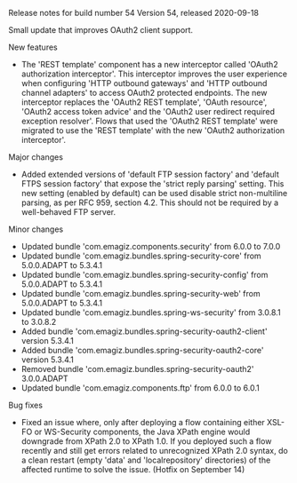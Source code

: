 Release notes for build number 54
Version 54, released 2020-09-18

Small update that improves OAuth2 client support.

New features
- The 'REST template' component has a new interceptor called 'OAuth2 authorization interceptor'. This interceptor improves the user experience when configuring 'HTTP outbound gateways' and 'HTTP outbound channel adapters' to access OAuth2 protected endpoints. The new interceptor replaces the 'OAuth2 REST template', 'OAuth resource', 'OAuth2 access token advice' and the 'OAuth2 user redirect required exception resolver'. Flows that used the 'OAuth2 REST template' were migrated to use the 'REST template' with the new 'OAuth2 authorization interceptor'.

Major changes
- Added extended versions of 'default FTP session factory' and 'default FTPS session factory' that expose the 'strict reply parsing' setting. This new setting (enabled by default) can be used disable strict non-multiline parsing, as per RFC 959, section 4.2. This should not be required by a well-behaved FTP server.

Minor changes
- Updated bundle 'com.emagiz.components.security' from 6.0.0 to 7.0.0
- Updated bundle 'com.emagiz.bundles.spring-security-core' from 5.0.0.ADAPT to 5.3.4.1
- Updated bundle 'com.emagiz.bundles.spring-security-config' from 5.0.0.ADAPT to 5.3.4.1
- Updated bundle 'com.emagiz.bundles.spring-security-web' from 5.0.0.ADAPT to 5.3.4.1
- Updated bundle 'com.emagiz.bundles.spring-ws-security' from 3.0.8.1 to 3.0.8.2
- Added bundle 'com.emagiz.bundles.spring-security-oauth2-client' version 5.3.4.1
- Added bundle 'com.emagiz.bundles.spring-security-oauth2-core' version 5.3.4.1
- Removed bundle 'com.emagiz.bundles.spring-security-oauth2' 3.0.0.ADAPT
- Updated bundle 'com.emagiz.components.ftp' from 6.0.0 to 6.0.1

Bug fixes

- Fixed an issue where, only after deploying a flow containing either XSL-FO or WS-Security components, the Java XPath engine would downgrade from XPath 2.0 to XPath 1.0. If you deployed such a flow recently and still get errors related to unrecognized XPath 2.0 syntax, do a clean restart (empty 'data' and 'localrepository' directories) of the affected runtime to solve the issue. (Hotfix on September 14)